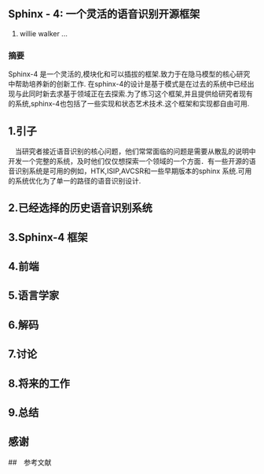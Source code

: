 
## Sphinx - 4: 一个灵活的语音识别开源框架
1. willie walker ...
### 摘要
Sphinx-4 是一个灵活的,模块化和可以插拔的框架.致力于在隐马模型的核心研究中帮助培养新的创新工作.
在sphinx-4的设计是基于模式是在过去的系统中已经出现与此同时新去求基于领域正在去探索.为了练习这个框架,并且提供给研究者现有的系统,sphinx-4也包括了一些实现和状态艺术技术.这个框架和实现都自由可用.

## 1.引子
　当研究者接近语音识别的核心问题，他们常常面临的问题是需要从散乱的说明中开发一个完整的系统，及时他们仅仅想探索一个领域的一个方面．有一些开源的语音识别系统是可用的例如，HTK,ISIP,AVCSR和一些早期版本的sphinx 系统.可用的系统优化为了单一的路径的语音识别设计.
## 2.已经选择的历史语音识别系统

## 3.Sphinx-4 框架

## 4.前端

## 5.语言学家

## 6.解码

## 7.讨论

## 8.将来的工作

## 9.总结

## 感谢

##　参考文献